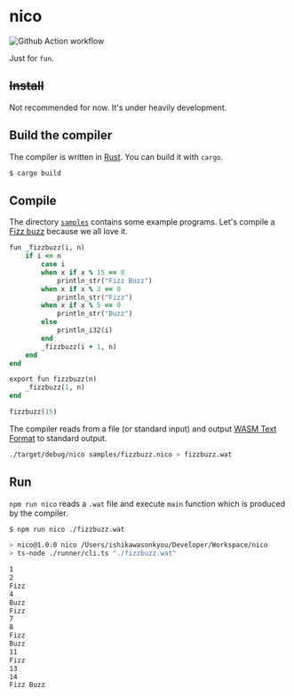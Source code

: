 # nico

![Github Action workflow](https://github.com/ishikawa/nico/actions/workflows/build.yml/badge.svg)

Just for `fun`.

## ~~Install~~

Not recommended for now. It's under heavily development.

## Build the compiler

The compiler is written in [Rust](https://www.rust-lang.org/). You can build it with `cargo`.

```bash
$ cargo build
```

## Compile

The directory [`samples`](https://github.com/ishikawa/nico/tree/main/samples) contains some example programs. Let's compile a [Fizz buzz](https://en.wikipedia.org/wiki/Fizz_buzz) because we all love it.

```ruby
fun _fizzbuzz(i, n)
    if i <= n
        case i
        when x if x % 15 == 0
            println_str("Fizz Buzz")
        when x if x % 3 == 0
            println_str("Fizz")
        when x if x % 5 == 0
            println_str("Buzz")
        else
            println_i32(i)
        end
        _fizzbuzz(i + 1, n)
    end
end

export fun fizzbuzz(n)
    _fizzbuzz(1, n)
end

fizzbuzz(15)
```

The compiler reads from a file (or standard input) and output [WASM Text Format](https://webassembly.github.io/spec/core/text/index.html) to standard output.

```bash
./target/debug/nico samples/fizzbuzz.nico > fizzbuzz.wat
```

## Run

`npm run nico` reads a `.wat` file and execute `main` function which is produced by the compiler.

```bash
$ npm run nico ./fizzbuzz.wat

> nico@1.0.0 nico /Users/ishikawasonkyou/Developer/Workspace/nico
> ts-node ./runner/cli.ts "./fizzbuzz.wat"

1
2
Fizz
4
Buzz
Fizz
7
8
Fizz
Buzz
11
Fizz
13
14
Fizz Buzz
```
